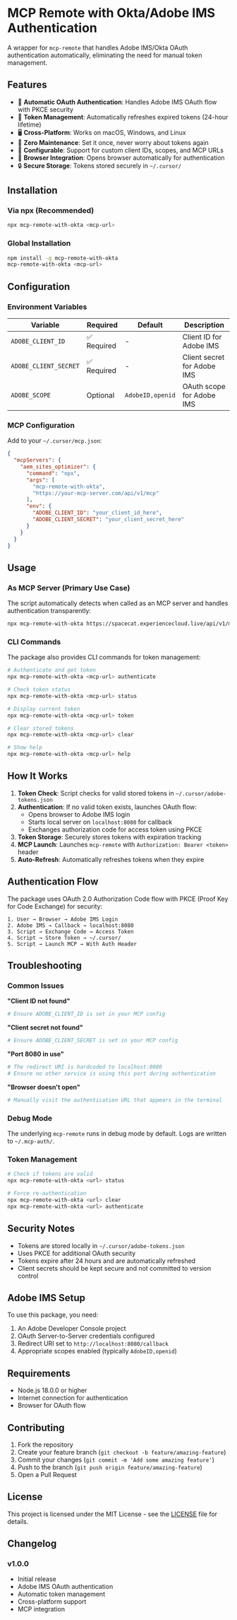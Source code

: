 # MCP Remote with Okta/Adobe IMS Authentication

A wrapper for `mcp-remote` that handles Adobe IMS/Okta OAuth authentication automatically, eliminating the need for manual token management.

## Features

- 🔐 **Automatic OAuth Authentication**: Handles Adobe IMS OAuth flow with PKCE security
- 🔄 **Token Management**: Automatically refreshes expired tokens (24-hour lifetime)
- 🖥️ **Cross-Platform**: Works on macOS, Windows, and Linux
- 🚀 **Zero Maintenance**: Set it once, never worry about tokens again
- 🔧 **Configurable**: Support for custom client IDs, scopes, and MCP URLs
- 📱 **Browser Integration**: Opens browser automatically for authentication
- 🔒 **Secure Storage**: Tokens stored securely in `~/.cursor/`

## Installation

### Via npx (Recommended)

```bash
npx mcp-remote-with-okta <mcp-url>
```

### Global Installation

```bash
npm install -g mcp-remote-with-okta
mcp-remote-with-okta <mcp-url>
```

## Configuration

### Environment Variables

| Variable | Required | Default | Description |
|----------|----------|---------|-------------|
| `ADOBE_CLIENT_ID` | ✅ Required | - | Client ID for Adobe IMS |
| `ADOBE_CLIENT_SECRET` | ✅ Required | - | Client secret for Adobe IMS |
| `ADOBE_SCOPE` | Optional | `AdobeID,openid` | OAuth scope for Adobe IMS |

### MCP Configuration

Add to your `~/.cursor/mcp.json`:

```json
{
  "mcpServers": {
    "aem_sites_optimizer": {
      "command": "npx",
      "args": [
        "mcp-remote-with-okta",
        "https://your-mcp-server.com/api/v1/mcp"
      ],
      "env": {
        "ADOBE_CLIENT_ID": "your_client_id_here",
        "ADOBE_CLIENT_SECRET": "your_client_secret_here"
      }
    }
  }
}
```

## Usage

### As MCP Server (Primary Use Case)

The script automatically detects when called as an MCP server and handles authentication transparently:

```bash
npx mcp-remote-with-okta https://spacecat.experiencecloud.live/api/v1/mcp
```

### CLI Commands

The package also provides CLI commands for token management:

```bash
# Authenticate and get token
npx mcp-remote-with-okta <mcp-url> authenticate

# Check token status
npx mcp-remote-with-okta <mcp-url> status

# Display current token
npx mcp-remote-with-okta <mcp-url> token

# Clear stored tokens
npx mcp-remote-with-okta <mcp-url> clear

# Show help
npx mcp-remote-with-okta <mcp-url> help
```

## How It Works

1. **Token Check**: Script checks for valid stored tokens in `~/.cursor/adobe-tokens.json`
2. **Authentication**: If no valid token exists, launches OAuth flow:
   - Opens browser to Adobe IMS login
   - Starts local server on `localhost:8080` for callback
   - Exchanges authorization code for access token using PKCE
3. **Token Storage**: Securely stores tokens with expiration tracking
4. **MCP Launch**: Launches `mcp-remote` with `Authorization: Bearer <token>` header
5. **Auto-Refresh**: Automatically refreshes tokens when they expire

## Authentication Flow

The package uses OAuth 2.0 Authorization Code flow with PKCE (Proof Key for Code Exchange) for security:

```
1. User → Browser → Adobe IMS Login
2. Adobe IMS → Callback → localhost:8080
3. Script → Exchange Code → Access Token
4. Script → Store Token → ~/.cursor/
5. Script → Launch MCP → With Auth Header
```

## Troubleshooting

### Common Issues

**"Client ID not found"**
```bash
# Ensure ADOBE_CLIENT_ID is set in your MCP config
```

**"Client secret not found"**
```bash
# Ensure ADOBE_CLIENT_SECRET is set in your MCP config
```

**"Port 8080 in use"**
```bash
# The redirect URI is hardcoded to localhost:8080
# Ensure no other service is using this port during authentication
```

**"Browser doesn't open"**
```bash
# Manually visit the authentication URL that appears in the terminal
```

### Debug Mode

The underlying `mcp-remote` runs in debug mode by default. Logs are written to `~/.mcp-auth/`.

### Token Management

```bash
# Check if tokens are valid
npx mcp-remote-with-okta <url> status

# Force re-authentication
npx mcp-remote-with-okta <url> clear
npx mcp-remote-with-okta <url> authenticate
```

## Security Notes

- Tokens are stored locally in `~/.cursor/adobe-tokens.json`
- Uses PKCE for additional OAuth security
- Tokens expire after 24 hours and are automatically refreshed
- Client secrets should be kept secure and not committed to version control

## Adobe IMS Setup

To use this package, you need:

1. An Adobe Developer Console project
2. OAuth Server-to-Server credentials configured
3. Redirect URI set to `http://localhost:8080/callback`
4. Appropriate scopes enabled (typically `AdobeID,openid`)

## Requirements

- Node.js 18.0.0 or higher
- Internet connection for authentication
- Browser for OAuth flow

## Contributing

1. Fork the repository
2. Create your feature branch (`git checkout -b feature/amazing-feature`)
3. Commit your changes (`git commit -m 'Add some amazing feature'`)
4. Push to the branch (`git push origin feature/amazing-feature`)
5. Open a Pull Request

## License

This project is licensed under the MIT License - see the [LICENSE](LICENSE) file for details.

## Changelog

### v1.0.0
- Initial release
- Adobe IMS OAuth authentication
- Automatic token management
- Cross-platform support
- MCP integration 